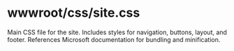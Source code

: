 # wwwroot/css/site.css

Main CSS file for the site. Includes styles for navigation, buttons, layout, and footer. References Microsoft documentation for bundling and minification.
